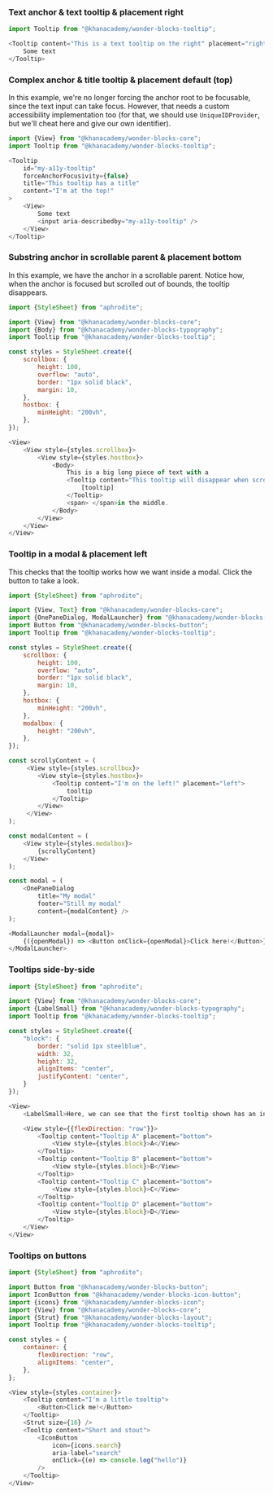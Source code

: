 ### Text anchor & text tooltip & placement right

```js
import Tooltip from "@khanacademy/wonder-blocks-tooltip";

<Tooltip content="This is a text tooltip on the right" placement="right">
    Some text
</Tooltip>
```

### Complex anchor & title tooltip & placement default (top)

In this example, we're no longer forcing the anchor root to be focusable, since the text input can take focus. However, that needs a custom accessibility implementation too (for that, we should use `UniqueIDProvider`, but we'll cheat here and give our own identifier).

```js
import {View} from "@khanacademy/wonder-blocks-core";
import Tooltip from "@khanacademy/wonder-blocks-tooltip";

<Tooltip
    id="my-a11y-tooltip"
    forceAnchorFocusivity={false}
    title="This tooltip has a title"
    content="I'm at the top!"
>
    <View>
        Some text
        <input aria-describedby="my-a11y-tooltip" />
    </View>
</Tooltip>
```

### Substring anchor in scrollable parent & placement bottom
In this example, we have the anchor in a scrollable parent. Notice how, when the anchor is focused but scrolled out of bounds, the tooltip disappears.

```js
import {StyleSheet} from "aphrodite";

import {View} from "@khanacademy/wonder-blocks-core";
import {Body} from "@khanacademy/wonder-blocks-typography";
import Tooltip from "@khanacademy/wonder-blocks-tooltip";

const styles = StyleSheet.create({
    scrollbox: {
        height: 100,
        overflow: "auto",
        border: "1px solid black",
        margin: 10,
    },
    hostbox: {
        minHeight: "200vh",
    },
});

<View>
    <View style={styles.scrollbox}>
        <View style={styles.hostbox}>
            <Body>
                This is a big long piece of text with a
                <Tooltip content="This tooltip will disappear when scrolled out of bounds" placement="bottom">
                    [tooltip]
                </Tooltip>
                <span> </span>in the middle.
            </Body>
        </View>
    </View>
</View>
```

### Tooltip in a modal & placement left
This checks that the tooltip works how we want inside a modal. Click the button to take a look.

```js
import {StyleSheet} from "aphrodite";

import {View, Text} from "@khanacademy/wonder-blocks-core";
import {OnePaneDialog, ModalLauncher} from "@khanacademy/wonder-blocks-modal";
import Button from "@khanacademy/wonder-blocks-button";
import Tooltip from "@khanacademy/wonder-blocks-tooltip";

const styles = StyleSheet.create({
    scrollbox: {
        height: 100,
        overflow: "auto",
        border: "1px solid black",
        margin: 10,
    },
    hostbox: {
        minHeight: "200vh",
    },
    modalbox: {
        height: "200vh",
    },
});

const scrollyContent = (
     <View style={styles.scrollbox}>
        <View style={styles.hostbox}>
            <Tooltip content="I'm on the left!" placement="left">
                tooltip
            </Tooltip>
        </View>
     </View>
);

const modalContent = (
    <View style={styles.modalbox}>
        {scrollyContent}
    </View>
);

const modal = (
    <OnePaneDialog
        title="My modal"
        footer="Still my modal"
        content={modalContent} />
);

<ModalLauncher modal={modal}>
    {({openModal}) => <Button onClick={openModal}>Click here!</Button>}
</ModalLauncher>
```

### Tooltips side-by-side

```js
import {StyleSheet} from "aphrodite";

import {View} from "@khanacademy/wonder-blocks-core";
import {LabelSmall} from "@khanacademy/wonder-blocks-typography";
import Tooltip from "@khanacademy/wonder-blocks-tooltip";

const styles = StyleSheet.create({
    "block": {
        border: "solid 1px steelblue",
        width: 32,
        height: 32,
        alignItems: "center",
        justifyContent: "center",
    }
});

<View>
    <LabelSmall>Here, we can see that the first tooltip shown has an initial delay before it appears, as does the last tooltip shown, yet when moving between tooltipped items, the transition from one to another is instantaneous.</LabelSmall>

    <View style={{flexDirection: "row"}}>
        <Tooltip content="Tooltip A" placement="bottom">
            <View style={styles.block}>A</View>
        </Tooltip>
        <Tooltip content="Tooltip B" placement="bottom">
            <View style={styles.block}>B</View>
        </Tooltip>
        <Tooltip content="Tooltip C" placement="bottom">
            <View style={styles.block}>C</View>
        </Tooltip>
        <Tooltip content="Tooltip D" placement="bottom">
            <View style={styles.block}>D</View>
        </Tooltip>
    </View>
</View>
```

### Tooltips on buttons

```js
import {StyleSheet} from "aphrodite";

import Button from "@khanacademy/wonder-blocks-button";
import IconButton from "@khanacademy/wonder-blocks-icon-button";
import {icons} from "@khanacademy/wonder-blocks-icon";
import {View} from "@khanacademy/wonder-blocks-core";
import {Strut} from "@khanacademy/wonder-blocks-layout";
import Tooltip from "@khanacademy/wonder-blocks-tooltip";

const styles = {
    container: {
        flexDirection: "row",
        alignItems: "center",
    },
};

<View style={styles.container}>
    <Tooltip content="I'm a little tooltip">
        <Button>Click me!</Button>
    </Tooltip>
    <Strut size={16} />
    <Tooltip content="Short and stout">
        <IconButton
            icon={icons.search}
            aria-label="search"
            onClick={(e) => console.log("hello")}
        />
    </Tooltip>
</View>
```
